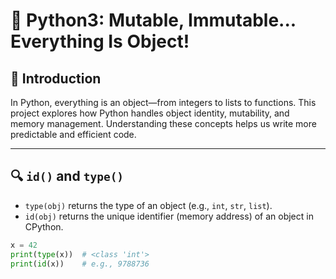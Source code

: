 # 🧠 Python3: Mutable, Immutable... Everything Is Object!

## 📌 Introduction
In Python, everything is an object—from integers to lists to functions. This project explores how Python handles object identity, mutability, and memory management. Understanding these concepts helps us write more predictable and efficient code.

---

## 🔍 `id()` and `type()`
- `type(obj)` returns the type of an object (e.g., `int`, `str`, `list`).
- `id(obj)` returns the unique identifier (memory address) of an object in CPython.

```python
x = 42
print(type(x))  # <class 'int'>
print(id(x))    # e.g., 9788736
